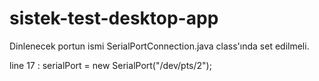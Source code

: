 # sistek-test-desktop-app

Dinlenecek portun ismi SerialPortConnection.java class'ında set edilmeli.

line 17 :     serialPort = new SerialPort("/dev/pts/2");
